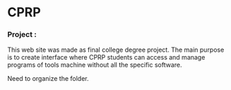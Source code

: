 # CPRP
### Project :

This web site was made as final college degree project. The main purpose is to create interface where CPRP students can access and manage programs of tools machine without all the specific software.



Need to organize the folder.
